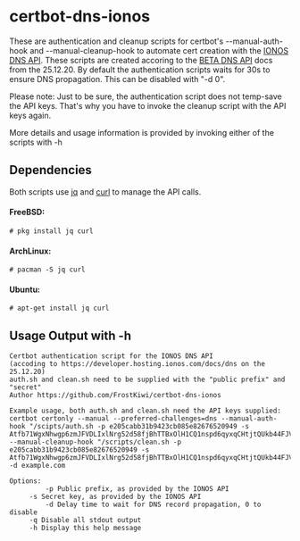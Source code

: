 # certbot-dns-ionos
These are authentication and cleanup scripts for certbot's --manual-auth-hook and --manual-cleanup-hook to automate cert creation with the [IONOS DNS API](https://developer.hosting.ionos.com/docs).
These scripts are created accoring to the [BETA DNS API](https://developer.hosting.ionos.com/docs/dns) docs from the 25.12.20.
By default the authentication scripts waits for 30s to ensure DNS propagation. This can be disabled with "-d 0".

Please note: Just to be sure, the authentication script does not temp-save the API keys. That's why you have to invoke the cleanup script with the API keys again.

More details and usage information is provided by invoking either of the scripts with -h
## Dependencies
Both scripts use [jq](https://github.com/stedolan/jq) and [curl](https://github.com/curl/curl) to manage the API calls.
#### FreeBSD:
```
# pkg install jq curl
```
#### ArchLinux:

```
# pacman -S jq curl
```
#### Ubuntu:

```
# apt-get install jq curl
```

## Usage Output with -h
```
Certbot authentication script for the IONOS DNS API
(accoding to https://developer.hosting.ionos.com/docs/dns on the 25.12.20)
auth.sh and clean.sh need to be supplied with the "public prefix" and "secret"
Author https://github.com/FrostKiwi/certbot-dns-ionos

Example usage, both auth.sh and clean.sh need the API keys supplied:
certbot certonly --manual --preferred-challenges=dns --manual-auth-hook "/scipts/auth.sh -p e205cabb31b9423cb085e82676520949 -s Atfb71WgxNhwgp6zmJFVDLIxlNrg52d58fjBhTTBxOlH1CQ1nspd6qyxqCHtjtQUkb44FJVnDg3UnxMlTmMHpg" --manual-cleanup-hook "/scripts/clean.sh -p e205cabb31b9423cb085e82676520949 -s Atfb71WgxNhwgp6zmJFVDLIxlNrg52d58fjBhTTBxOlH1CQ1nspd6qyxqCHtjtQUkb44FJVnDg3UnxMlTmMHpg" -d example.com

Options:
    	 -p Public prefix, as provided by the IONOS API
	 -s Secret key, as provided by the IONOS API
    	 -d Delay time to wait for DNS record propagation, 0 to disable
	 -q Disable all stdout output
	 -h Display this help message
```
